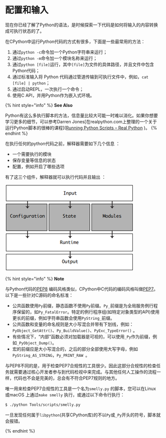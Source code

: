 # 配置和输入

现在你已经了解了Python的语法，是时候探索一下代码是如何将输入的内容转换成可执行状态的了。

在CPython中运行Python代码的方式有很多，下面是一些最常用的方法：

1. 通过`python -c`命令加一个Python字符串来运行；
2. 通过`python -m`命令加一个模块名称来运行；
3. 通过`python [file]`运行，其中`[file]`为文件的具体路径，并且文件中包含Python代码；
4. 通过标准输入将 Python 代码通过管道传输到可执行文件中，例如，`cat [file] | python`；
5. 通过启动REPL，一次执行一个命令；
6. 使用C API，并用Python作为嵌入式环境。

{% hint style="info" %}
**See Also**

Python有这么多执行脚本的方法，信息量比较大可能一时难以消化。如果你想要学习更多的细节，可以参考Darren Jones[在realpython.com上整理的一个关于运行Python脚本的很棒的课程]([Running Python Scripts – Real Python](https://realpython.com/courses/running-python-scripts/) )。
{% endhint %}

在执行任何的python代码之前，解释器需要如下几个信息 ：

- 一个需要执行的模块
- 保存变量等信息的状态
- 配置，例如开启了哪些选项

有了这三个组件，解释器就可以执行代码并且输出 ：

![图6.1 CPython解释器三个模块](<../.gitbook/assets/图6.1 CPython解释器三个模块.png>)

{% hint style="info" %}
**Note**

与Python代码的[PEP8](https://realpython.com/courses/writing-beautiful-python-code-pep-8/) 编码风格类似，CPython中C代码的编码风格叫做[PEP7](https://peps.python.org/pep-0007/)。以下是一些针对C源码的命名标准：

- 公共函数使用`Py`前缀，静态函数不使用`Py`前缀。`Py_`前缀是为全局服务例行程序保留的，如`Py_FatalError`。特定的例行程序组(如特定对象类型的API)使用更长的前缀，例如字符串函数会使用`PyString_`前缀。
- 公共函数和变量的命名规则是大小写混合并带有下划线，例如：`PyObject_GetAttr()`、`Py_BuildValue()`、`PyExc_TypeError()` 。
- 有些情况下，“内部”函数必须对加载器是可视的，可以使用`_Py`作为前缀，例如`_PyObject_Dump()`。
- 宏的前缀应是大小写混合的，之后的部分全部使用大写字母，例如`PyString_AS_STRING`，`Py_PRINT_RAW `。

与PEP8不同的是，用于检查PEP7合规性的工具很少。因此这部分合规性的检查任务就需要通过核心开发者参与到代码检视中来完成。与其他任何人工操作的流程一样，代码也不会是完美的，总会有不符合PEP7规则的地方。

唯一用来检查PEP7合规性的工具是一个名为`smelly.py` 的脚本，您可以在Linux 或macOS 上通过`make smelly` 执行，或通过以下命令行执行：

```bash
$ ./python Tools/scripts/smelly.py
```

一旦发现任何属于`libpython`(共享CPython库)的不以`Py`或`_Py`开头的符号，脚本就会报错。

{% endhint %}